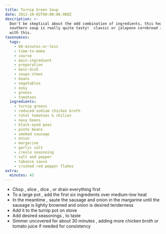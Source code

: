 ```yaml
---
title: Turnip Green Soup
date: 2013-10-02T00:00:00.000Z
description: >-
  Don't be skeptical about the odd combination of ingredients, this hearty
  southern soup is really quite tasty!  classic or jalapeno cornbread is a must
  with this.
taxonomies:
  tags:
    - 60-minutes-or-less
    - time-to-make
    - course
    - main-ingredient
    - preparation
    - main-dish
    - soups-stews
    - beans
    - vegetables
    - easy
    - greens
    - tomatoes
  ingredients:
    - turnip greens
    - reduced-sodium chicken broth
    - rotel tomatoes & chilies
    - navy beans
    - black-eyed peas
    - pinto beans
    - smoked sausage
    - onion
    - margarine
    - garlic salt
    - creole seasoning
    - salt and pepper
    - tabasco sauce
    - crushed red pepper flakes
extra:
  minutes: 45
---
```

 - Chop , slice , dice , or drain everything first
 - To a large pot , add the first six ingredients over medium-low heat
 - In the meantime , saute the sausage and onion in the margarine until the sausage is lightly browned and onion is desired tenderness
 - Add it to the turnip pot on stove
 - Add desired seasonings , to taste
 - Simmer uncovered for about 30 minutes , adding more chicken broth or tomato juice if needed for consistency
